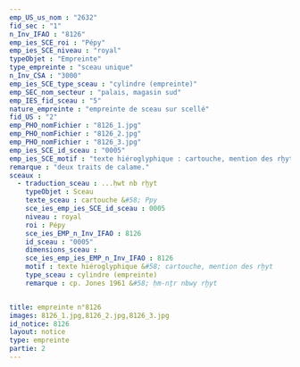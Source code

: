 ```yaml
---
emp_US_us_nom : "2632"
fid_sec : "1"
n_Inv_IFAO : "8126"
emp_ies_SCE_roi : "Pépy"
emp_ies_SCE_niveau : "royal"
typeObjet : "Empreinte"
type_empreinte : "sceau unique"
n_Inv_CSA : "3000"
emp_ies_SCE_type_sceau : "cylindre (empreinte)"
emp_SEC_nom_secteur : "palais, magasin sud"
emp_IES_fid_sceau : "5"
nature_empreinte : "empreinte de sceau sur scellé"
fid_US : "2"
emp_PHO_nomFichier : "8126_1.jpg"
emp_PHO_nomFichier : "8126_2.jpg"
emp_PHO_nomFichier : "8126_3.jpg"
emp_ies_SCE_id_sceau : "0005"
emp_ies_SCE_motif : "texte hiéroglyphique : cartouche, mention des rḫyt"
remarque : "deux traits de calame."
sceaux :
  - traduction_sceau : ...ḥwt nb rḫyt
    typeObjet : Sceau
    texte_sceau : cartouche &#58; Ppy
    sce_ies_emp_ies_SCE_id_sceau : 0005
    niveau : royal
    roi : Pépy
    sce_ies_EMP_n_Inv_IFAO : 8126
    id_sceau : "0005"
    dimensions_sceau : 
    sce_ies_emp_ies_EMP_n_Inv_IFAO : 8126
    motif : texte hiéroglyphique &#58; cartouche, mention des rḫyt
    type_sceau : cylindre (empreinte)
    remarque : cp. Jones 1961 &#58; ḥm-nṯr nbwy rḫyt


title: empreinte n°8126
images: 8126_1.jpg,8126_2.jpg,8126_3.jpg
id_notice: 8126
layout: notice
type: empreinte
partie: 2
---
```


